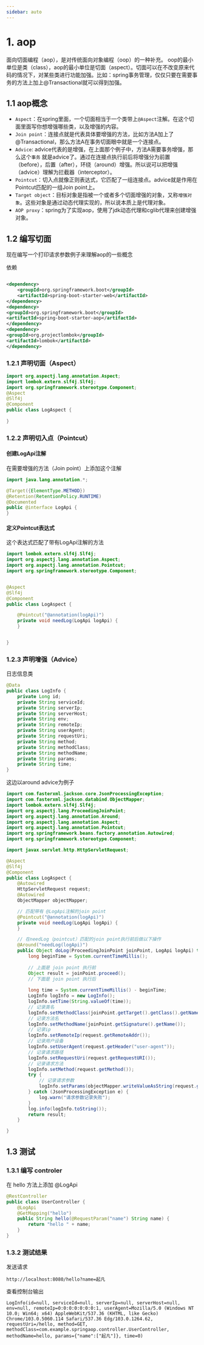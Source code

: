 ```yaml
---
sidebar: auto
---
```


# 1. aop

面向切面编程（aop），是对传统面向对象编程（oop）的一种补充。
oop的最小单位是类（class），aop的最小单位是切面（aspect）。切面可以在不改变原来代码的情况下，对某些类进行功能加强。比如：spring事务管理，仅仅只要在需要事务的方法上加上@Transactional就可以得到加强。

## 1.1 aop概念

- `Aspect`：在spring里面，一个切面相当于一个类带上`@Aspect`注解。在这个切面里面写你想增强哪些类，以及增强的内容。
- `Join point`：连接点就是代表具体要增强的方法，比如方法A加上了@Transactional，那么方法A在事务切面眼中就是一个连接点。
- `Advice`: advice代表的是增强，在上面那个例子中，方法A需要事务增强，那么这个`事务`
  就是advice了。通过在连接点执行前后将增强分为前置（before），后置（after），环绕（around）增强。所以说可以把增强（advice）理解为拦截器（interceptor）。
- `Pointcut`：切入点就像正则表达式，它匹配了一组连接点。advice就是作用在Pointcut匹配的一组Join point上。
- `Target object`：目标对象是指被一个或者多个切面增强的对象，又称`增强对象`。这些对象是通过动态代理实现的，所以说本质上是代理对象。
- `AOP proxy`：spring为了实现aop，使用了jdk动态代理和cglib代理来创建增强对象。

## 1.2 编写切面

现在编写一个打印请求参数例子来理解aop的一些概念

依赖

```xml

<dependency>
    <groupId>org.springframework.boot</groupId>
    <artifactId>spring-boot-starter-web</artifactId>
</dependency>
<dependency>
<groupId>org.springframework.boot</groupId>
<artifactId>spring-boot-starter-aop</artifactId>
</dependency>
<dependency>
<groupId>org.projectlombok</groupId>
<artifactId>lombok</artifactId>
</dependency>
```

### 1.2.1 声明切面（Aspect）

```java
import org.aspectj.lang.annotation.Aspect;
import lombok.extern.slf4j.Slf4j;
import org.springframework.stereotype.Component;
@Aspect
@Slf4j
@Component
public class LogAspect {
    
}
```

### 1.2.2 声明切入点（Pointcut）

#### 创建LogApi注解

在需要增强的方法（Join point）上添加这个注解

```java
import java.lang.annotation.*;

@Target({ElementType.METHOD})
@Retention(RetentionPolicy.RUNTIME)
@Documented
public @interface LogApi {
}
```

#### 定义Pointcut表达式

这个表达式匹配了带有LogApi注解的方法

```java
import lombok.extern.slf4j.Slf4j;
import org.aspectj.lang.annotation.Aspect;
import org.aspectj.lang.annotation.Pointcut;
import org.springframework.stereotype.Component;


@Aspect
@Slf4j
@Component
public class LogAspect {

    @Pointcut("@annotation(logApi)")
    private void needLog(LogApi logApi) {
    }


}
```

### 1.2.3 声明增强（Advice）

日志信息类

```java
@Data
public class LogInfo {
    private Long id;
    private String serviceId;
    private String serverIp;
    private String serverHost;
    private String env;
    private String remoteIp;
    private String userAgent;
    private String requestUri;
    private String method;
    private String methodClass;
    private String methodName;
    private String params;
    private String time;
}

```

这边以around advice为例子

```java
import com.fasterxml.jackson.core.JsonProcessingException;
import com.fasterxml.jackson.databind.ObjectMapper;
import lombok.extern.slf4j.Slf4j;
import org.aspectj.lang.ProceedingJoinPoint;
import org.aspectj.lang.annotation.Around;
import org.aspectj.lang.annotation.Aspect;
import org.aspectj.lang.annotation.Pointcut;
import org.springframework.beans.factory.annotation.Autowired;
import org.springframework.stereotype.Component;

import javax.servlet.http.HttpServletRequest;

@Aspect
@Slf4j
@Component
public class LogAspect {
    @Autowired
    HttpServletRequest request;
    @Autowired
    ObjectMapper objectMapper;

    // 匹配带有 @LogApi注解的join point
    @Pointcut("@annotation(logApi)")
    private void needLog(LogApi logApi) {
    }

    // 在needLog（pointcut）匹配的join point执行前后做以下操作
    @Around("needLog(logApi)")
    public Object doLog(ProceedingJoinPoint joinPoint, LogApi logApi) throws Throwable {
        long beginTime = System.currentTimeMillis();
        
        // 上面是 join point 执行前
        Object result = joinPoint.proceed();
        // 下面是 join point 执行后
        
        long time = System.currentTimeMillis() - beginTime;
        LogInfo logInfo = new LogInfo();
        logInfo.setTime(String.valueOf(time));
        // 记录类名
        logInfo.setMethodClass(joinPoint.getTarget().getClass().getName());
        // 记录方法名
        logInfo.setMethodName(joinPoint.getSignature().getName());
        // 记录ip
        logInfo.setRemoteIp(request.getRemoteAddr());
        // 记录用户设备
        logInfo.setUserAgent(request.getHeader("user-agent"));
        // 记录请求路径
        logInfo.setRequestUri(request.getRequestURI());
        // 记录请求方法
        logInfo.setMethod(request.getMethod());
        try {
            // 记录请求参数
            logInfo.setParams(objectMapper.writeValueAsString(request.getParameterMap()));
        } catch (JsonProcessingException e) {
            log.warn("请求参数记录失败");
        }
        log.info(logInfo.toString());
        return result;
    }

}
```

## 1.3 测试

### 1.3.1 编写 controler

在 hello 方法上添加 @LogApi

```java
@RestController
public class UserController {
    @LogApi
    @GetMapping("hello")
    public String hello(@RequestParam("name") String name) {
        return "hello " + name;
    }
}

``` 

### 1.3.2 测试结果

发送请求

```
http://localhost:8080/hello?name=起凡
```

查看控制台输出

```
LogInfo(id=null, serviceId=null, serverIp=null, serverHost=null, env=null, remoteIp=0:0:0:0:0:0:0:1, userAgent=Mozilla/5.0 (Windows NT 10.0; Win64; x64) AppleWebKit/537.36 (KHTML, like Gecko) Chrome/103.0.5060.114 Safari/537.36 Edg/103.0.1264.62, requestUri=/hello, method=GET, methodClass=com.example.springaop.controller.UserController, methodName=hello, params={"name":["起凡"]}, time=0)

```